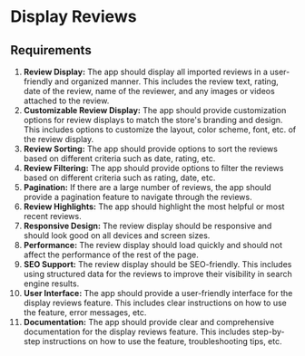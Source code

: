 # Display Reviews

## Requirements

1. **Review Display:** The app should display all imported reviews in a user-friendly and organized manner. This includes the review text, rating, date of the review, name of the reviewer, and any images or videos attached to the review.
2. **Customizable Review Display:** The app should provide customization options for review displays to match the store's branding and design. This includes options to customize the layout, color scheme, font, etc. of the review display.
3. **Review Sorting:** The app should provide options to sort the reviews based on different criteria such as date, rating, etc.
4. **Review Filtering:** The app should provide options to filter the reviews based on different criteria such as rating, date, etc.
5. **Pagination:** If there are a large number of reviews, the app should provide a pagination feature to navigate through the reviews.
6. **Review Highlights:** The app should highlight the most helpful or most recent reviews.
7. **Responsive Design:** The review display should be responsive and should look good on all devices and screen sizes.
8. **Performance:** The review display should load quickly and should not affect the performance of the rest of the page.
9. **SEO Support:** The review display should be SEO-friendly. This includes using structured data for the reviews to improve their visibility in search engine results.
10. **User Interface:** The app should provide a user-friendly interface for the display reviews feature. This includes clear instructions on how to use the feature, error messages, etc.
11. **Documentation:** The app should provide clear and comprehensive documentation for the display reviews feature. This includes step-by-step instructions on how to use the feature, troubleshooting tips, etc.
